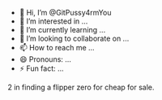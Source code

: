 - 👋 Hi, I’m @GitPussy4rmYou
- 👀 I’m interested in ...
- 🌱 I’m currently learning ...
- 💞️ I’m looking to collaborate on ...
- 📫 How to reach me ...
- 😄 Pronouns: ...
- ⚡ Fun fact: ...

<!---
GitPussy4rmYou/GitPussy4rmYou is a ✨ special ✨ repository because its `README.md` (this file) appears on your GitHub profile.
You can click the Preview link to take a look at your changes.
---> 2 in finding a flipper zero for cheap for sale.

